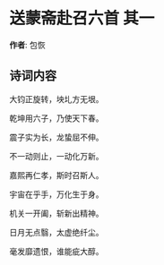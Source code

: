 # 送蒙斋赴召六首  其一

**作者**: 包恢

## 诗词内容

大钧正旋转，坱圠方无垠。

乾坤用六子，乃使天下春。

震子实为长，龙蛰屈不伸。

不一动则止，一动化万新。

嘉熙再仁孝，斯时召斯人。

宇宙在乎手，万化生于身。

机关一开阖，斩新出精神。

日月无点翳，太虚绝纤尘。

毫发靡遗恨，谁能疵大醇。

